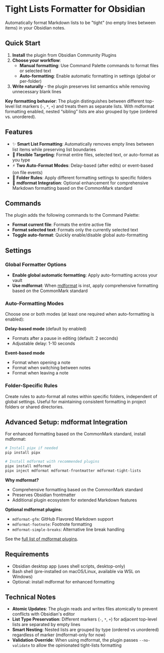 # Tight Lists Formatter for Obsidian

Automatically format Markdown lists to be "tight" (no empty lines between items) in your Obsidian notes.

## Quick Start

1. **Install** the plugin from Obsidian Community Plugins
2. **Choose your workflow**:
    - **Manual formatting**: Use Command Palette commands to format files or selected text
    - **Auto-formatting**: Enable automatic formatting in settings (global or per-folder)
3. **Write naturally** - the plugin preserves list semantics while removing unnecessary blank lines

**Key formatting behavior**: The plugin distinguishes between different top-level list markers (`-`, `*`, `+`) and treats them as separate lists. With mdformat formatting enabled, nested “sibling” lists are also grouped by type (ordered vs. unordered).

## Features

- ✨ **Smart List Formatting**: Automatically removes empty lines between list items while preserving list boundaries
- 🎯 **Flexible Targeting**: Format entire files, selected text, or auto-format as you type
- ⚡ **Two Auto-Format Modes**: Delay-based (after edits) or event-based (on file events)
- 📁 **Folder Rules**: Apply different formatting settings to specific folders
- 🔧 **mdformat Integration**: Optional enhancement for comprehensive Markdown formatting based on the CommonMark standard

## Commands

The plugin adds the following commands to the Command Palette:

- **Format current file**: Formats the entire active file
- **Format selected text**: Formats only the currently selected text
- **Toggle auto-format**: Quickly enable/disable global auto-formatting

## Settings

### Global Formatter Options

- **Enable global automatic formatting**: Apply auto-formatting across your vault
- **Use mdformat**: When [mdformat](https://mdformat.readthedocs.io/en/stable/) is inst, apply comprehensive formatting based on the CommonMark standard

### Auto-Formatting Modes

Choose one or both modes (at least one required when auto-formatting is enabled):

**Delay-based mode** (default by enabled)

- Formats after a pause in editing (default: 2 seconds)
- Adjustable delay: 1-10 seconds

**Event-based mode**

- Format when opening a note
- Format when switching between notes
- Format when leaving a note

### Folder-Specific Rules

Create rules to auto-format all notes within specific folders, independent of global settings. Useful for maintaining consistent formatting in project folders or shared directories.

## Advanced Setup: mdformat Integration

For enhanced formatting based on the CommonMark standard, install mdformat:

```bash
# Install pipx if needed
pip install pipx

# Install mdformat with recommended plugins
pipx install mdformat
pipx inject mdformat mdformat-frontmatter mdformat-tight-lists
```

**Why mdformat?**

- Comprehensive formatting based on the CommonMark standard
- Preserves Obsidian frontmatter
- Additional plugin ecosystem for extended Markdown features

**Optional mdformat plugins:**

- `mdformat-gfm`: GitHub Flavored Markdown support
- `mdformat-footnote`: Footnote formatting
- `mdformat-simple-breaks`: Alternative line break handling

See the [full list of mdformat plugins](https://mdformat.readthedocs.io/en/stable/users/plugins.html).

## Requirements

- Obsidian desktop app (uses shell scripts, desktop-only)
- Bash shell (pre-installed on macOS/Linux, available via WSL on Windows)
- Optional: install mdformat for enhanced formatting

## Technical Notes

- **Atomic Updates**: The plugin reads and writes files atomically to prevent conflicts with Obsidian's editor
- **List Type Preservation**: Different markers (`-`, `*`, `+`) for adjacent top-level lists are separated by empty lines
- **Smart Nesting**: Nested lists are grouped by type (ordered vs unordered) regardless of marker (mdformat-only for now)
- **Validation Override**: When using mdformat, the plugin passes `--no-validate` to allow the opinionated tight-lists formatting
